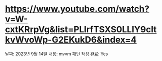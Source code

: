 # https://www.youtube.com/watch?v=W-cxtKRrpVg&list=PLlrfTSXS0LLIY9cltkvWvoWp-G2EKukD6&index=4

날짜: 2023년 9월 14일
내용: mvvm 패턴 작성
완료: Yes
